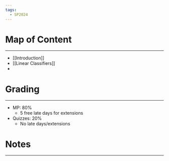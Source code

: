 ```yaml
---
tags:
  - SP2024
---
```

# Map of Content
---
- [[Introduction]]
- [[Linear Classifiers]]
- 
# Grading
---
- MP: 80%
	- 5 free late days for extensions
- Quizzes: 20%
	- No late days/extensions
# Notes
---

